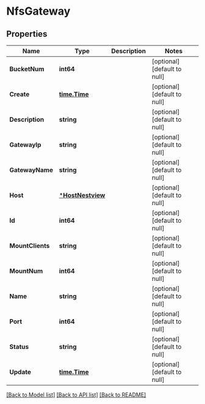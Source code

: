 # NfsGateway

## Properties
Name | Type | Description | Notes
------------ | ------------- | ------------- | -------------
**BucketNum** | **int64** |  | [optional] [default to null]
**Create** | [**time.Time**](time.Time.md) |  | [optional] [default to null]
**Description** | **string** |  | [optional] [default to null]
**GatewayIp** | **string** |  | [optional] [default to null]
**GatewayName** | **string** |  | [optional] [default to null]
**Host** | [***HostNestview**](Host_Nestview.md) |  | [optional] [default to null]
**Id** | **int64** |  | [optional] [default to null]
**MountClients** | **string** |  | [optional] [default to null]
**MountNum** | **int64** |  | [optional] [default to null]
**Name** | **string** |  | [optional] [default to null]
**Port** | **int64** |  | [optional] [default to null]
**Status** | **string** |  | [optional] [default to null]
**Update** | [**time.Time**](time.Time.md) |  | [optional] [default to null]

[[Back to Model list]](../README.md#documentation-for-models) [[Back to API list]](../README.md#documentation-for-api-endpoints) [[Back to README]](../README.md)


